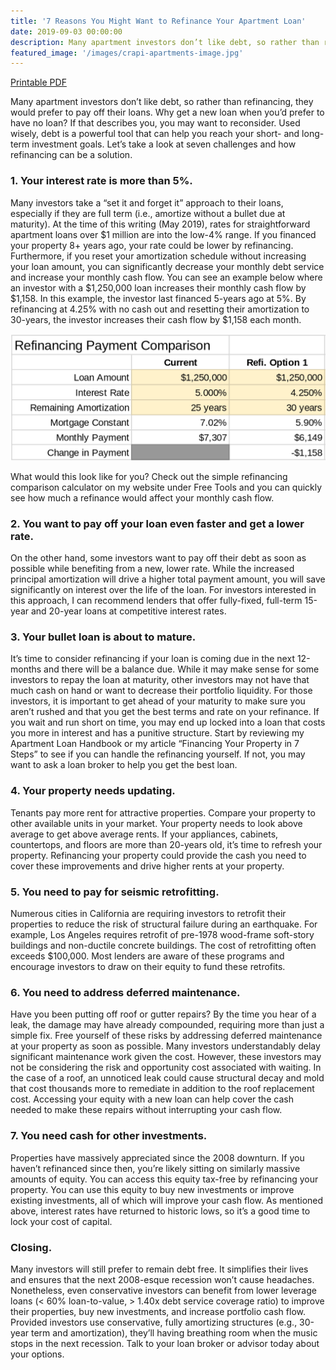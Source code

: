 ```yaml
---
title: '7 Reasons You Might Want to Refinance Your Apartment Loan'
date: 2019-09-03 00:00:00
description: Many apartment investors don’t like debt, so rather than refinancing, they would prefer to pay off their loans. Why get a new loan when you’d prefer to have no loan? If that describes you, you may want to reconsider. Used wisely, debt is a powerful tool that can help you reach your short- and long-term investment goals. Let’s take a look at six challenges and how refinancing can be a solution. 
featured_image: '/images/crapi-apartments-image.jpg'
---
```


<a href="/assets/pdfs/201909-7ReasonsYouMightWantToRefinanceYourApartmentLoan.pdf"  class="js-no-ajax"><i class="fas fa-file-pdf"></i> Printable PDF</a>


Many apartment investors don’t like debt, so rather than refinancing, they would prefer to pay off their loans. Why get a new loan when you’d prefer to have no loan? If that describes you, you may want to reconsider. Used wisely, debt is a powerful tool that can help you reach your short- and long-term investment goals. Let’s take a look at seven challenges and how refinancing can be a solution. 

### 1. Your interest rate is more than 5%. ### 
Many investors take a “set it and forget it” approach to their loans, especially if they are full term (i.e., amortize without a bullet due at maturity). At the time of this writing (May 2019), rates for straightforward apartment loans over $1 million are into the low-4% range. If you financed your property 8+ years ago, your rate could be lower by refinancing. Furthermore, if you reset your amortization schedule without increasing your loan amount, you can significantly decrease your monthly debt service and increase your monthly cash flow. You can see an example below where an investor with a $1,250,000 loan increases their monthly cash flow by $1,158. In this example, the investor last financed 5-years ago at 5%. By refinancing at 4.25% with no cash out and resetting their amortization to 30-years, the investor increases their cash flow by $1,158 each month. 

![Refinance Payment Comparison Table](/images/201909RefinancePaymentComparisonTable.png)

What would this look like for you? Check out the simple refinancing comparison calculator on my website under Free Tools and you can quickly see how much a refinance would affect your monthly cash flow.  

### 2. You want to pay off your loan even faster and get a lower rate. ###
On the other hand, some investors want to pay off their debt as soon as possible while benefiting from a new, lower rate. While the increased principal amortization will drive a higher total payment amount, you will save significantly on interest over the life of the loan. For investors interested in this approach, I can recommend lenders that offer fully-fixed, full-term 15-year and 20-year loans at competitive interest rates. 

### 3. Your bullet loan is about to mature. ###
It’s time to consider refinancing if your loan is coming due in the next 12-months and there will be a balance due. While it may make sense for some investors to repay the loan at maturity, other investors may not have that much cash on hand or want to decrease their portfolio liquidity. For those investors, it is important to get ahead of your maturity to make sure you aren’t rushed and that you get the best terms and rate on your refinance. If you wait and run short on time, you may end up locked into a loan that costs you more in interest and has a punitive structure. Start by reviewing my Apartment Loan Handbook or my article “Financing Your Property in 7 Steps” to see if you can handle the refinancing yourself. If not, you may want to ask a loan broker to help you get the best loan. 

### 4. Your property needs updating. ### 
Tenants pay more rent for attractive properties. Compare your property to other available units in your market. Your property needs to look above average to get above average rents. If your appliances, cabinets, countertops, and floors are more than 20-years old, it’s time to refresh your property. Refinancing your property could provide the cash you need to cover these improvements and drive higher rents at your property.  

### 5. You need to pay for seismic retrofitting. ###
Numerous cities in California are requiring investors to retrofit their properties to reduce the risk of structural failure during an earthquake. For example, Los Angeles requires retrofit of pre-1978 wood-frame soft-story buildings and non-ductile concrete buildings. The cost of retrofitting often exceeds $100,000. Most lenders are aware of these programs and encourage investors to draw on their equity to fund these retrofits.  

### 6. You need to address deferred maintenance. ###
Have you been putting off roof or gutter repairs? By the time you hear of a leak, the damage may have already compounded, requiring more than just a simple fix. Free yourself of these risks by addressing deferred maintenance at your property as soon as possible. Many investors understandably delay significant maintenance work given the cost. However, these investors may not be considering the risk and opportunity cost associated with waiting. In the case of a roof, an unnoticed leak could cause structural decay and mold that cost thousands more to remediate in addition to the roof replacement cost. Accessing your equity with a new loan can help cover the cash needed to make these repairs without interrupting your cash flow. 

### 7. You need cash for other investments. ### 
Properties have massively appreciated since the 2008 downturn. If you haven’t refinanced since then, you’re likely sitting on similarly massive amounts of equity. You can access this equity tax-free by refinancing your property. You can use this equity to buy new investments or improve existing investments, all of which will improve your cash flow. As mentioned above, interest rates have returned to historic lows, so it’s a good time to lock your cost of capital. 


### Closing. ###
Many investors will still prefer to remain debt free. It simplifies their lives and ensures that the next 2008-esque recession won’t cause headaches. Nonetheless, even conservative investors can benefit from lower leverage loans (< 60% loan-to-value, > 1.40x debt service coverage ratio) to improve their properties, buy new investments, and increase portfolio cash flow. Provided investors use conservative, fully amortizing structures (e.g., 30-year term and amortization), they’ll having breathing room when the music stops in the next recession. Talk to your loan broker or advisor today about your options. 
